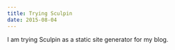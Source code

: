 ```yaml
---
title: Trying Sculpin
date: 2015-08-04
---
```


I am trying Sculpin as a static site generator for my blog.
